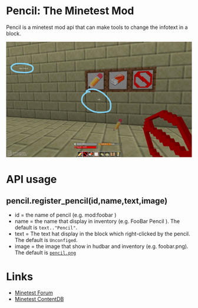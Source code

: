 # Pencil: The Minetest Mod
Pencil is a minetest mod api that can make tools to change the infotext in a block.

![Screenshot](https://raw.githubusercontent.com/Emojigit/minetest-pencil/master/Inkedscreenshot_20200709_185325_LI.jpg)

# API usage
## pencil.register_pencil(id,name,text,image)

 - id = the name of pencil (e.g. mod:foobar )
 - name = the name that display in inventory (e.g. FooBar Pencil ). The default is `text.."Pencil"`.
 - text = The text hat display in the block which right-clicked by the pencil. The default is `Unconfiged`.
 - image = the image that show in hudbar and inventory (e.g. foobar.png). The default is [`pencil.png`](https://github.com/Emojigit/minetest-pencil/blob/master/pencil/textures/pencil.png)

# Links
 - [Minetest Forum](https://forum.minetest.net/viewtopic.php?t=25076)
 - [Minetest ContentDB](https://content.minetest.net/packages/Emojiminetest/pencil)
